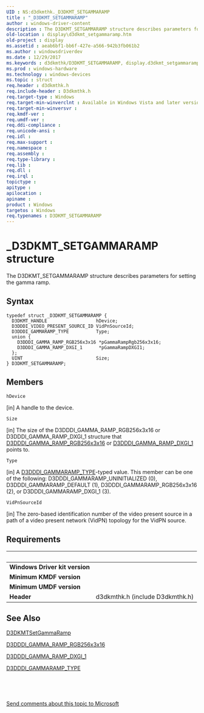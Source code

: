 ```yaml
---
UID : NS:d3dkmthk._D3DKMT_SETGAMMARAMP
title : "_D3DKMT_SETGAMMARAMP"
author : windows-driver-content
description : The D3DKMT_SETGAMMARAMP structure describes parameters for setting the gamma ramp.
old-location : display\d3dkmt_setgammaramp.htm
old-project : display
ms.assetid : aeab6bf1-bb6f-427e-a566-942b3fb061b2
ms.author : windowsdriverdev
ms.date : 12/29/2017
ms.keywords : d3dkmthk/D3DKMT_SETGAMMARAMP, display.d3dkmt_setgammaramp, D3DKMT_SETGAMMARAMP structure [Display Devices], OpenGL_Structs_3f9b4d19-5367-43bb-94a7-288d375412d7.xml, _D3DKMT_SETGAMMARAMP, D3DKMT_SETGAMMARAMP
ms.prod : windows-hardware
ms.technology : windows-devices
ms.topic : struct
req.header : d3dkmthk.h
req.include-header : D3dkmthk.h
req.target-type : Windows
req.target-min-winverclnt : Available in Windows Vista and later versions of the Windows operating systems.
req.target-min-winversvr : 
req.kmdf-ver : 
req.umdf-ver : 
req.ddi-compliance : 
req.unicode-ansi : 
req.idl : 
req.max-support : 
req.namespace : 
req.assembly : 
req.type-library : 
req.lib : 
req.dll : 
req.irql : 
topictype : 
apitype : 
apilocation : 
apiname : 
product : Windows
targetos : Windows
req.typenames : D3DKMT_SETGAMMARAMP
---
```


# _D3DKMT_SETGAMMARAMP structure
The D3DKMT_SETGAMMARAMP structure describes parameters for setting the gamma ramp.

## Syntax
````
typedef struct _D3DKMT_SETGAMMARAMP {
  D3DKMT_HANDLE                  hDevice;
  D3DDDI_VIDEO_PRESENT_SOURCE_ID VidPnSourceId;
  D3DDDI_GAMMARAMP_TYPE          Type;
  union {
    D3DDDI_GAMMA_RAMP_RGB256x3x16 *pGammaRampRgb256x3x16;
    D3DDDI_GAMMA_RAMP_DXGI_1      *pGammaRampDXGI1;
  };
  UINT                           Size;
} D3DKMT_SETGAMMARAMP;
````

## Members


`hDevice`

[in] A handle to the device.

`Size`

[in] The size of the D3DDDI_GAMMA_RAMP_RGB256x3x16 or D3DDDI_GAMMA_RAMP_DXGI_1 structure that <a href="..\d3dukmdt\ns-d3dukmdt-_d3dddi_gamma_ramp_rgb256x3x16.md">D3DDDI_GAMMA_RAMP_RGB256x3x16</a> or <a href="..\d3dukmdt\ns-d3dukmdt-_d3dddi_gamma_ramp_dxgi_1.md">D3DDDI_GAMMA_RAMP_DXGI_1</a> points to.

`Type`

[in] A <a href="..\d3dukmdt\ne-d3dukmdt-_d3dddi_gammaramp_type.md">D3DDDI_GAMMARAMP_TYPE</a>-typed value. This member can be one of the following: D3DDDI_GAMMARAMP_UNINITIALIZED (0), D3DDDI_GAMMARAMP_DEFAULT (1), D3DDDI_GAMMARAMP_RGB256x3x16 (2), or D3DDDI_GAMMARAMP_DXGI_1 (3).

`VidPnSourceId`

[in] The zero-based identification number of the video present source in a path of a video present network (VidPN) topology for the VidPN source.


## Requirements
| &nbsp; | &nbsp; |
| ---- |:---- |
| **Windows Driver kit version** |  |
| **Minimum KMDF version** |  |
| **Minimum UMDF version** |  |
| **Header** | d3dkmthk.h (include D3dkmthk.h) |

## See Also

<a href="..\d3dkmthk\nf-d3dkmthk-d3dkmtsetgammaramp.md">D3DKMTSetGammaRamp</a>

<a href="..\d3dukmdt\ns-d3dukmdt-_d3dddi_gamma_ramp_rgb256x3x16.md">D3DDDI_GAMMA_RAMP_RGB256x3x16</a>

<a href="..\d3dukmdt\ns-d3dukmdt-_d3dddi_gamma_ramp_dxgi_1.md">D3DDDI_GAMMA_RAMP_DXGI_1</a>

<a href="..\d3dukmdt\ne-d3dukmdt-_d3dddi_gammaramp_type.md">D3DDDI_GAMMARAMP_TYPE</a>

 

 

<a href="mailto:wsddocfb@microsoft.com?subject=Documentation%20feedback [display\display]:%20D3DKMT_SETGAMMARAMP structure%20 RELEASE:%20(12/29/2017)&amp;body=%0A%0APRIVACY STATEMENT%0A%0AWe use your feedback to improve the documentation. We don't use your email address for any other purpose, and we'll remove your email address from our system after the issue that you're reporting is fixed. While we're working to fix this issue, we might send you an email message to ask for more info. Later, we might also send you an email message to let you know that we've addressed your feedback.%0A%0AFor more info about Microsoft's privacy policy, see http://privacy.microsoft.com/en-us/default.aspx." title="Send comments about this topic to Microsoft">Send comments about this topic to Microsoft</a>